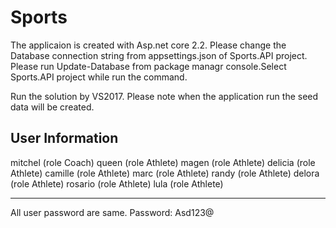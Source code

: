# Sports
The applicaion is created with Asp.net core 2.2.
Please change the Database connection string from appsettings.json of Sports.API project.
Please run Update-Database from package managr console.Select Sports.API project while run the command.

Run the solution by VS2017.
Please note when the application run the seed data will be created.

User Information
-------------------------
mitchel (role Coach)
queen   (role Athlete) 
magen   (role Athlete) 
delicia   (role Athlete) 
camille (role Athlete) 
marc  (role Athlete) 
randy   (role Athlete) 
delora   (role Athlete) 
rosario  (role Athlete) 
lula   (role Athlete) 

----------------
All user password are same.
Password: Asd123@ 
 
